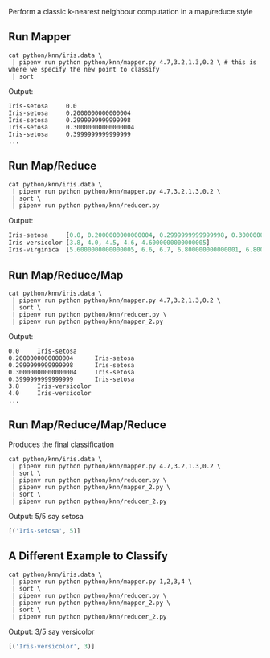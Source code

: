 Perform a classic k-nearest neighbour computation in a map/reduce style

## Run Mapper
```shell
cat python/knn/iris.data \
 | pipenv run python python/knn/mapper.py 4.7,3.2,1.3,0.2 \ # this is where we specify the new point to classify
 | sort
```

Output:
```
Iris-setosa     0.0
Iris-setosa     0.2000000000000004
Iris-setosa     0.2999999999999998
Iris-setosa     0.30000000000000004
Iris-setosa     0.3999999999999999
...
```

## Run Map/Reduce
```shell
cat python/knn/iris.data \
 | pipenv run python python/knn/mapper.py 4.7,3.2,1.3,0.2 \
 | sort \
 | pipenv run python python/knn/reducer.py
```

Output:
```python
Iris-setosa     [0.0, 0.2000000000000004, 0.2999999999999998, 0.30000000000000004, 0.3999999999999999]
Iris-versicolor [3.8, 4.0, 4.5, 4.6, 4.6000000000000005]
Iris-virginica  [5.6000000000000005, 6.6, 6.7, 6.800000000000001, 6.800000000000001]
```

## Run Map/Reduce/Map
```shell
cat python/knn/iris.data \
 | pipenv run python python/knn/mapper.py 4.7,3.2,1.3,0.2 \
 | sort \
 | pipenv run python python/knn/reducer.py \
 | pipenv run python python/knn/mapper_2.py
```
Output:
```
0.0     Iris-setosa
0.2000000000000004      Iris-setosa
0.2999999999999998      Iris-setosa
0.30000000000000004     Iris-setosa
0.3999999999999999      Iris-setosa
3.8     Iris-versicolor
4.0     Iris-versicolor
...
```

## Run Map/Reduce/Map/Reduce

Produces the final classification

```shell
cat python/knn/iris.data \
 | pipenv run python python/knn/mapper.py 4.7,3.2,1.3,0.2 \
 | sort \
 | pipenv run python python/knn/reducer.py \
 | pipenv run python python/knn/mapper_2.py \
 | sort \
 | pipenv run python python/knn/reducer_2.py
```

Output: 5/5 say setosa
```python
[('Iris-setosa', 5)]
```

## A Different Example to Classify

```shell
cat python/knn/iris.data \
 | pipenv run python python/knn/mapper.py 1,2,3,4 \
 | sort \
 | pipenv run python python/knn/reducer.py \
 | pipenv run python python/knn/mapper_2.py \
 | sort \
 | pipenv run python python/knn/reducer_2.py
```

Output: 3/5 say versicolor
```python
[('Iris-versicolor', 3)]
```

